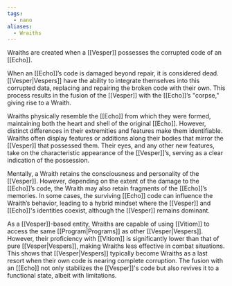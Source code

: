 ```yaml
---
tags:
  - nano
aliases:
  - Wraiths
---
```

Wraiths are created when a [[Vesper]] possesses the corrupted code of an [[Echo]]. 

When an [[Echo]]’s code is damaged beyond repair, it is considered dead. [[Vesper|Vespers]] have the ability to integrate themselves into this corrupted data, replacing and repairing the broken code with their own. This process results in the fusion of the [[Vesper]] with the [[Echo]]’s "corpse," giving rise to a Wraith.

Wraiths physically resemble the [[Echo]] from which they were formed, maintaining both the heart and shell of the original [[Echo]]. However, distinct differences in their extremities and features make them identifiable. Wraiths often display features or additions along their bodies that mirror the [[Vesper]] that possessed them. Their eyes, and any other new features, take on the characteristic appearance of the [[Vesper]]’s, serving as a clear indication of the possession.

Mentally, a Wraith retains the consciousness and personality of the [[Vesper]]. However, depending on the extent of the damage to the [[Echo]]’s code, the Wraith may also retain fragments of the [[Echo]]’s memories. In some cases, the surviving [[Echo]] code can influence the Wraith’s behavior, leading to a hybrid mindset where the [[Vesper]] and [[Echo]]'s identities coexist, although the [[Vesper]] remains dominant.

As a [[Vesper]]-based entity, Wraiths are capable of using [[Vitiom]] to access the same [[Program|Programs]] as other [[Vesper|Vespers]]. However, their proficiency with [[Vitiom]] is significantly lower than that of pure [[Vesper|Vespers]], making Wraiths less effective in combat situations. This shows that [[Vesper|Vespers]] typically become Wraiths as a last resort when their own code is nearing complete corruption. The fusion with an [[Echo]] not only stabilizes the [[Vesper]]'s code but also revives it to a functional state, albeit with limitations. 